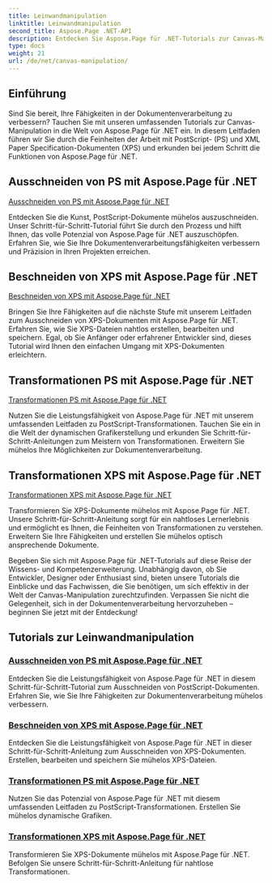 ```yaml
---
title: Leinwandmanipulation
linktitle: Leinwandmanipulation
second_title: Aspose.Page .NET-API
description: Entdecken Sie Aspose.Page für .NET-Tutorials zur Canvas-Manipulation. Das Ausschneiden und Umwandeln von PS- und XPS-Dokumenten ist ganz einfach. Verbessern Sie Ihre Fähigkeiten in der Dokumentenverarbeitung.
type: docs
weight: 21
url: /de/net/canvas-manipulation/
---
```


## Einführung

Sind Sie bereit, Ihre Fähigkeiten in der Dokumentenverarbeitung zu verbessern? Tauchen Sie mit unseren umfassenden Tutorials zur Canvas-Manipulation in die Welt von Aspose.Page für .NET ein. In diesem Leitfaden führen wir Sie durch die Feinheiten der Arbeit mit PostScript- (PS) und XML Paper Specification-Dokumenten (XPS) und erkunden bei jedem Schritt die Funktionen von Aspose.Page für .NET.

## Ausschneiden von PS mit Aspose.Page für .NET
[Ausschneiden von PS mit Aspose.Page für .NET](./clippingps/)

Entdecken Sie die Kunst, PostScript-Dokumente mühelos auszuschneiden. Unser Schritt-für-Schritt-Tutorial führt Sie durch den Prozess und hilft Ihnen, das volle Potenzial von Aspose.Page für .NET auszuschöpfen. Erfahren Sie, wie Sie Ihre Dokumentenverarbeitungsfähigkeiten verbessern und Präzision in Ihren Projekten erreichen.

## Beschneiden von XPS mit Aspose.Page für .NET
[Beschneiden von XPS mit Aspose.Page für .NET](./clippingxps/)

Bringen Sie Ihre Fähigkeiten auf die nächste Stufe mit unserem Leitfaden zum Ausschneiden von XPS-Dokumenten mit Aspose.Page für .NET. Erfahren Sie, wie Sie XPS-Dateien nahtlos erstellen, bearbeiten und speichern. Egal, ob Sie Anfänger oder erfahrener Entwickler sind, dieses Tutorial wird Ihnen den einfachen Umgang mit XPS-Dokumenten erleichtern.

## Transformationen PS mit Aspose.Page für .NET
[Transformationen PS mit Aspose.Page für .NET](./transformationsps/)

Nutzen Sie die Leistungsfähigkeit von Aspose.Page für .NET mit unserem umfassenden Leitfaden zu PostScript-Transformationen. Tauchen Sie ein in die Welt der dynamischen Grafikerstellung und erkunden Sie Schritt-für-Schritt-Anleitungen zum Meistern von Transformationen. Erweitern Sie mühelos Ihre Möglichkeiten zur Dokumentenverarbeitung.

## Transformationen XPS mit Aspose.Page für .NET
[Transformationen XPS mit Aspose.Page für .NET](./transformationsxps/)

Transformieren Sie XPS-Dokumente mühelos mit Aspose.Page für .NET. Unsere Schritt-für-Schritt-Anleitung sorgt für ein nahtloses Lernerlebnis und ermöglicht es Ihnen, die Feinheiten von Transformationen zu verstehen. Erweitern Sie Ihre Fähigkeiten und erstellen Sie mühelos optisch ansprechende Dokumente.

Begeben Sie sich mit Aspose.Page für .NET-Tutorials auf diese Reise der Wissens- und Kompetenzerweiterung. Unabhängig davon, ob Sie Entwickler, Designer oder Enthusiast sind, bieten unsere Tutorials die Einblicke und das Fachwissen, die Sie benötigen, um sich effektiv in der Welt der Canvas-Manipulation zurechtzufinden. Verpassen Sie nicht die Gelegenheit, sich in der Dokumentenverarbeitung hervorzuheben – beginnen Sie jetzt mit der Entdeckung!
## Tutorials zur Leinwandmanipulation
### [Ausschneiden von PS mit Aspose.Page für .NET](./clippingps/)
Entdecken Sie die Leistungsfähigkeit von Aspose.Page für .NET in diesem Schritt-für-Schritt-Tutorial zum Ausschneiden von PostScript-Dokumenten. Erfahren Sie, wie Sie Ihre Fähigkeiten zur Dokumentenverarbeitung mühelos verbessern.
### [Beschneiden von XPS mit Aspose.Page für .NET](./clippingxps/)
Entdecken Sie die Leistungsfähigkeit von Aspose.Page für .NET in dieser Schritt-für-Schritt-Anleitung zum Ausschneiden von XPS-Dokumenten. Erstellen, bearbeiten und speichern Sie mühelos XPS-Dateien.
### [Transformationen PS mit Aspose.Page für .NET](./transformationsps/)
Nutzen Sie das Potenzial von Aspose.Page für .NET mit diesem umfassenden Leitfaden zu PostScript-Transformationen. Erstellen Sie mühelos dynamische Grafiken.
### [Transformationen XPS mit Aspose.Page für .NET](./transformationsxps/)
Transformieren Sie XPS-Dokumente mühelos mit Aspose.Page für .NET. Befolgen Sie unsere Schritt-für-Schritt-Anleitung für nahtlose Transformationen.